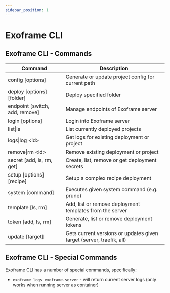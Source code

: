 ```yaml
---
sidebar_position: 1
---
```


# Exoframe CLI

## Exoframe CLI - Commands

| Command                        | Description                                                          |
| ------------------------------ | -------------------------------------------------------------------- |
| config [options]               | Generate or update project config for current path                   |
| deploy [options] [folder]      | Deploy specified folder                                              |
| endpoint [switch, add, remove] | Manage endpoints of Exoframe server                                  |
| login [options]                | Login into Exoframe server                                           |
| list\|ls                       | List currently deployed projects                                     |
| logs\|log \<id\>               | Get logs for existing deployment or project                          |
| remove\|rm \<id\>              | Remove existing deployment or project                                |
| secret [add, ls, rm, get]      | Create, list, remove or get deployment secrets                       |
| setup [options] [recipe]       | Setup a complex recipe deployment                                    |
| system [command]               | Executes given system command (e.g. prune)                           |
| template [ls, rm]              | Add, list or remove deployment templates from the server             |
| token [add, ls, rm]            | Generate, list or remove deployment tokens                           |
| update [target]                | Gets current versions or updates given target (server, traefik, all) |

## Exoframe CLI - Special Commands

Exoframe CLI has a number of special commands, specifically:

- `exoframe logs exoframe-server` - will return current server logs (only works when running server as container)
